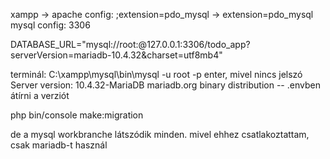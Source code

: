 xampp ->
apache config: ;extension=pdo_mysql -> extension=pdo_mysql
mysql config: 3306

DATABASE_URL="mysql://root:@127.0.0.1:3306/todo_app?serverVersion=mariadb-10.4.32&charset=utf8mb4"

terminál: C:\xampp\mysql\bin\mysql -u root -p
        enter, mivel nincs jelszó
        Server version: 10.4.32-MariaDB mariadb.org binary distribution -- .envben átírni a verziót

php bin/console make:migration


de a mysql workbranche látszódik minden. mivel ehhez csatlakoztattam, csak mariadb-t használ

